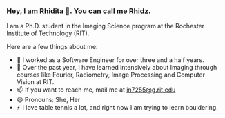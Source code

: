 ### Hey, I am Rhidita 👋. You can call me Rhidz. 

I am a Ph.D. student in the Imaging Science program at the Rochester Institute of Technology (RIT).

Here are a few things about me:
 
- 👯 I worked as a Software Engineer for over three and a half years.
- 🤔 Over the past year, I have learned intensively about Imaging through courses like Fourier, Radiometry, Image Processing and Computer Vision at RIT.
- 📫 If you want to reach me, mail me at in7255@g.rit.edu
- 😄 Pronouns: She, Her 
- ⚡ I love table tennis a lot, and right now I am trying to learn bouldering.


